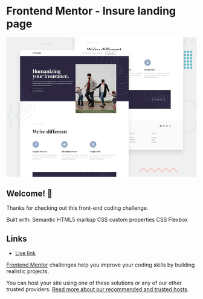 # Frontend Mentor - Insure landing page

![Design preview for the Insure landing page coding challenge](./design/desktop-preview.jpg)

## Welcome! 👋

Thanks for checking out this front-end coding challenge.

Built with:
Semantic HTML5 markup
CSS custom properties
CSS Flexbox

## Links

- [Live link](https://theresahb.github.io/insure-landing-page/)

[Frontend Mentor](https://www.frontendmentor.io) challenges help you improve your coding skills by building realistic projects.

You can host your site using one of these solutions or any of our other trusted providers. [Read more about our recommended and trusted hosts](https://medium.com/frontend-mentor/frontend-mentor-trusted-hosting-providers-bf000dfebe).


